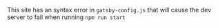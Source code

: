This site has an syntax error in `gatsby-config.js` that will cause the dev server to fail when running `npm run start`